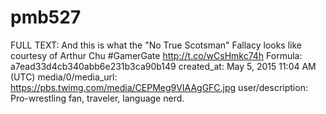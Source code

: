 # pmb527

FULL TEXT: And this is what the "No True Scotsman" Fallacy looks like courtesy of Arthur Chu #GamerGate http://t.co/wCsHmkc74h
Formula: a7ead33d4cb340abb6e231b3ca90b149
created_at: May 5, 2015 11:04 AM (UTC)
media/0/media_url: https://pbs.twimg.com/media/CEPMeg9VIAAgGFC.jpg
user/description: Pro-wrestling fan, traveler, language nerd.